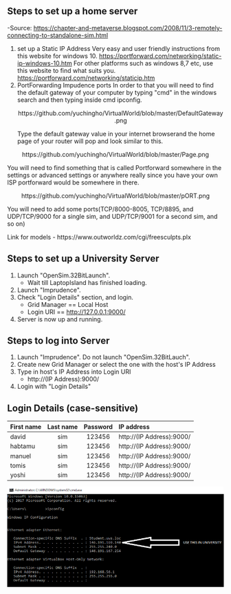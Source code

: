 ## Steps to set up a home server
-Source: https://chapter-and-metaverse.blogspot.com/2008/11/3-remotely-connecting-to-standalone-sim.html

1. set up a Static IP Address 
   Very easy and user friendly instructions from this website for windows 10.
   https://portforward.com/networking/static-ip-windows-10.htm
   For other platforms such as windows 8,7 etc, use this website to find what suits you.
   https://portforward.com/networking/staticip.htm
2. PortForwarding Impudence ports
   In order to that you will need to find the default gateway of your computer by typing "cmd" in the windows search and then typing        inside cmd ipconfig.
   <p align="center">
   https://github.com/yuchingho/VirtualWorld/blob/master/DefaultGateway.png
   </p>
   Type the default gateway value in your internet browserand the home page of your router will pop and look similar to this.
<p align="center">
https://github.com/yuchingho/VirtualWorld/blob/master/Page.png
</p>
   You will need to find something that is called Portforward somewhere in the settings or advanced settings or anywhere really since you have your own ISP portforward would be somewhere in there.
<p align="center">
https://github.com/yuchingho/VirtualWorld/blob/master/pORT.png
</p>
You will need to add some ports(TCP/8000-8005, TCP/8895, and UDP/TCP/9000 for a single sim, and UDP/TCP/9001 for a second sim, and so on)
<p align="center">
   
 </p>
Link for models - https://www.outworldz.com/cgi/freesculpts.plx

## Steps to set up a University Server 
1. Launch "OpenSim.32BitLaunch".
   - Wait till LaptopIsland has finished loading.
2. Launch "Imprudence".
3. Check "Login Details" section, and login.
   - Grid Manager == Local Host
   - Login URI == http://127.0.0.1:9000/
4. Server is now up and running.

## Steps to log into Server
1. Launch "Imprudence". Do not launch "OpenSim.32BitLauch".
2. Create new Grid Manager or select the one with the host's IP Address
3. Type in host's IP Address into Login URI
   - http://(IP Address):9000/
4. Login with "Login Details"

## Login Details (case-sensitive)
| First name | Last name | Password | IP address |
| :--- | :---: | :---: |:--- |
| david | sim | 123456 | http://(IP Address):9000/ |
| habtamu | sim | 123456 | http://(IP Address):9000/ |
| manuel | sim | 123456 | http://(IP Address):9000/ |
| tomis | sim | 123456 | http://(IP Address):9000/ |
| yoshi | sim | 123456 | http://(IP Address):9000/ |

<p align="center">
  <img src="https://github.com/yuchingho/VirtualWorld/blob/master/server%20in%20uni.png?raw=true" alt="server in uni"/>
</p>
